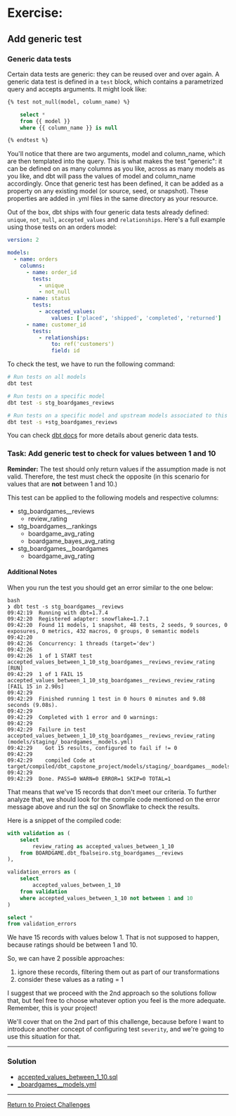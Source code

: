# Exercise:

## Add generic test

### Generic data tests
Certain data tests are generic: they can be reused over and over again. A generic data test is defined in a `test` block, which contains a parametrized query and accepts arguments. It might look like:

```sql
{% test not_null(model, column_name) %}

    select *
    from {{ model }}
    where {{ column_name }} is null

{% endtest %}
```

You'll notice that there are two arguments, model and column_name, which are then templated into the query. This is what makes the test "generic": it can be defined on as many columns as you like, across as many models as you like, and dbt will pass the values of model and column_name accordingly. Once that generic test has been defined, it can be added as a property on any existing model (or source, seed, or snapshot). These properties are added in .yml files in the same directory as your resource.

Out of the box, dbt ships with four generic data tests already defined: `unique`, `not_null`, `accepted_values` and `relationships`. Here's a full example using those tests on an orders model:

``` yaml
version: 2

models:
  - name: orders
    columns:
      - name: order_id
        tests:
          - unique
          - not_null
      - name: status
        tests:
          - accepted_values:
              values: ['placed', 'shipped', 'completed', 'returned']
      - name: customer_id
        tests:
          - relationships:
              to: ref('customers')
              field: id
```

To check the test, we have to run the following command:

```bash
# Run tests on all models
dbt test

# Run tests on a specific model
dbt test -s stg_boardgames_reviews

# Run tests on a specific model and upstream models associated to this specific model
dbt test -s +stg_boardgames_reviews
```

You can check [dbt docs](https://docs.getdbt.com/docs/build/data-tests#generic-data-tests) for more details about generic data tests.

### Task: Add generic test to check for values between 1 and 10

**Reminder:** The test should only return values if the assumption made is not valid. Therefore, the test must  check the opposite (in this scenario for values that are **not** between 1 and 10.)

This test can be applied to the following models and respective columns:
- stg_boardgames__reviews
  - review_rating
- stg_boardgames__rankings
  - boardgame_avg_rating
  - boardgame_bayes_avg_rating
- stg_boardgames__boardgames
  - boardgame_avg_rating

#### Additional Notes

When you run the test you should get an error similar to the one below:

```
bash
❯ dbt test -s stg_boardgames__reviews
09:42:19  Running with dbt=1.7.4
09:42:20  Registered adapter: snowflake=1.7.1
09:42:20  Found 11 models, 1 snapshot, 48 tests, 2 seeds, 9 sources, 0 exposures, 0 metrics, 432 macros, 0 groups, 0 semantic models
09:42:20  
09:42:26  Concurrency: 1 threads (target='dev')
09:42:26  
09:42:26  1 of 1 START test accepted_values_between_1_10_stg_boardgames__reviews_review_rating  [RUN]
09:42:29  1 of 1 FAIL 15 accepted_values_between_1_10_stg_boardgames__reviews_review_rating  [FAIL 15 in 2.90s]
09:42:29  
09:42:29  Finished running 1 test in 0 hours 0 minutes and 9.08 seconds (9.08s).
09:42:29  
09:42:29  Completed with 1 error and 0 warnings:
09:42:29  
09:42:29  Failure in test accepted_values_between_1_10_stg_boardgames__reviews_review_rating (models/staging/_boardgames__models.yml)
09:42:29    Got 15 results, configured to fail if != 0
09:42:29  
09:42:29    compiled Code at target/compiled/dbt_capstone_project/models/staging/_boardgames__models.yml/accepted_values_between_1_10_s_48826f9196962245728d8371e7b50e24.sql
09:42:29  
09:42:29  Done. PASS=0 WARN=0 ERROR=1 SKIP=0 TOTAL=1
```

That means that we've 15 records that don't meet our criteria.
To further analyze that, we should look for the compile code mentioned on the error message above and run the sql on Snowflake to check the results.

Here is a snippet of the compiled code:

```sql
with validation as (
    select
        review_rating as accepted_values_between_1_10
    from BOARDGAME.dbt_fbalseiro.stg_boardgames__reviews
),

validation_errors as (
    select
        accepted_values_between_1_10
    from validation
    where accepted_values_between_1_10 not between 1 and 10
)

select *
from validation_errors
```

We have 15 records with values below 1.
That is not supposed to happen, because ratings should be between 1 and 10.

So, we can have 2 possible approaches:
1. ignore these records, filtering them out as part of our transformations
2. consider these values as a rating = 1

I suggest that we proceed with the 2nd approach so the solutions follow that,  but feel free to choose whatever option you feel is the more adequate. 
Remember, this is your project!

We'll cover that on the 2nd part of this challenge, because before I want to introduce another concept of configuring test `severity`, and we're going to use this situation for that.

---

### Solution
- [accepted_values_between_1_10.sql](./macros/accepted_values_between_1_10.sql)
- [_boardgames__models.yml](./_boardgames__models.yml)

---

[Return to Project Challenges](../../../README.md#9-project-challenges)